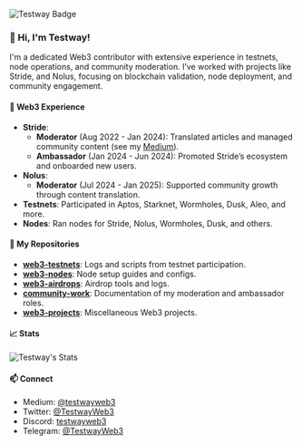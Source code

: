 ![Testway Badge](https://img.shields.io/badge/Testway-Web3%20Contributor-4078C0?style=for-the-badge&logo=github&logoColor=white&logoSize=auto&labelColor=333333&cacheSeconds=3600&link=https://github.com/TestwayWeb3)

### 👋 Hi, I'm Testway!

I'm a dedicated Web3 contributor with extensive experience in testnets, node operations, and community moderation. I’ve worked with projects like Stride, and Nolus, focusing on blockchain validation, node deployment, and community engagement.

#### 💼 Web3 Experience
- **Stride**:
  - **Moderator** (Aug 2022 - Jan 2024): Translated articles and managed community content (see my [Medium](https://medium.com/@testwayweb3)).
  - **Ambassador** (Jan 2024 - Jun 2024): Promoted Stride’s ecosystem and onboarded new users.
- **Nolus**:
  - **Moderator** (Jul 2024 - Jan 2025): Supported community growth through content translation.
- **Testnets**: Participated in Aptos, Starknet, Wormholes, Dusk, Aleo, and more.
- **Nodes**: Ran nodes for Stride, Nolus, Wormholes, Dusk, and others.

#### 📂 My Repositories
- **[web3-testnets](https://github.com/TestwayWeb3/web3-testnets)**: Logs and scripts from testnet participation.
- **[web3-nodes](https://github.com/TestwayWeb3/web3-nodes)**: Node setup guides and configs.
- **[web3-airdrops](https://github.com/TestwayWeb3/web3-airdrops)**: Airdrop tools and logs.
- **[community-work](https://github.com/TestwayWeb3/community-work)**: Documentation of my moderation and ambassador roles.
- **[web3-projects](https://github.com/TestwayWeb3/web3-projects)**: Miscellaneous Web3 projects.

#### 📈 Stats
![Testway's Stats](https://github-readme-stats.vercel.app/api?username=TestwayWeb3&show_icons=true&theme=radical)

#### 📫 Connect
- Medium: [@testwayweb3](https://medium.com/@testwayweb3)
- Twitter: [@TestwayWeb3](https://twitter.com/TestwayWeb3)
- Discord: [testwayweb3](https://discordapp.com/users/1002088324053340208)
- Telegram: [@TestwayWeb3](https://t.me/TestwayWeb3)

